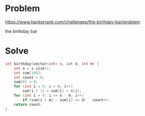 # Problem
https://www.hackerrank.com/challenges/the-birthday-bar/problem

the birthday bar

# Solve
```c++
int birthday(vector<int> s, int d, int m) {
    int n = s.size();
    int sum[105];
    int count = 0;
    sum[0] = 0;
    for (int i = 0; i < n; i++)
        sum[i + 1] = sum[i] + s[i];
    for (int i = 0; i <= n - m; i++)
        if (sum[i + m] - sum[i] == d)   count++;
    return count;
}

```